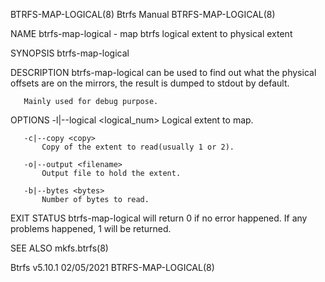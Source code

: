 BTRFS-MAP-LOGICAL(8)                                                                   Btrfs Manual                                                                   BTRFS-MAP-LOGICAL(8)

NAME
       btrfs-map-logical - map btrfs logical extent to physical extent

SYNOPSIS
       btrfs-map-logical <options> <device>

DESCRIPTION
       btrfs-map-logical can be used to find out what the physical offsets are on the mirrors, the result is dumped to stdout by default.

       Mainly used for debug purpose.

OPTIONS
       -l|--logical <logical_num>
           Logical extent to map.

       -c|--copy <copy>
           Copy of the extent to read(usually 1 or 2).

       -o|--output <filename>
           Output file to hold the extent.

       -b|--bytes <bytes>
           Number of bytes to read.

EXIT STATUS
       btrfs-map-logical will return 0 if no error happened. If any problems happened, 1 will be returned.

SEE ALSO
       mkfs.btrfs(8)

Btrfs v5.10.1                                                                           02/05/2021                                                                    BTRFS-MAP-LOGICAL(8)
